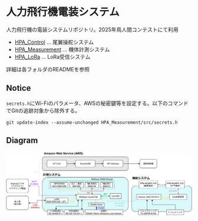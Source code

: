 # 人力飛行機電装システム

人力飛行機の電装システムリポジトリ。2025年鳥人間コンテストにて利用

- [HPA_Control](/HPA_Control) ... 尾翼操舵システム
- [HPA_Measurement](/HPA_Measurement) ... 機体計測システム
- [HPA_LoRa](/HPA_LoRa) ... LoRa受信システム

詳細は各フォルダのREADMEを参照

## Notice

`secrets.h`にWi-Fiのパラメータ、AWSの秘密鍵等を設定する。以下のコマンドでGitの追跡対象から除外する。

```
git update-index --assume-unchanged HPA_Measurement/src/secrets.h
```

## Diagram

![HPA.drawio](HPA.drawio.svg)

